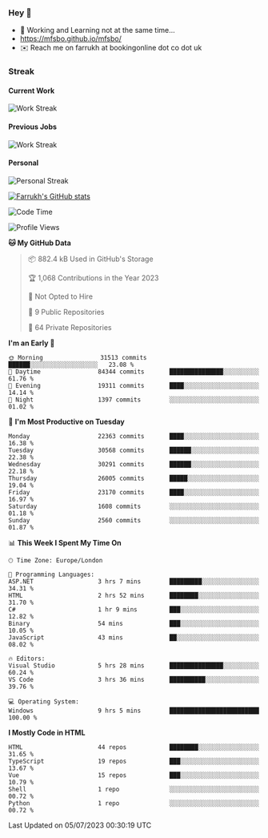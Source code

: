 ### Hey 👋

- 🏃 Working and Learning not at the same time...
- https://mfsbo.github.io/mfsbo/
- ✉️ Reach me on farrukh at bookingonline dot co dot uk

### Streak
#### Current Work
![Work Streak](https://streak-stats.demolab.com/?user=mfsbo)
#### Previous Jobs
![Work Streak](https://streak-stats.demolab.com/?user=farrukhcw)
#### Personal
![Personal Streak](https://streak-stats.demolab.com/?user=farrukhsubhani)

[![Farrukh's GitHub stats](https://github-readme-stats.vercel.app/api?username=mfsbo&hide=stars&count_private=true)](https://github.com/mfsbo/)

<!--START_SECTION:waka-->
![Code Time](http://img.shields.io/badge/Code%20Time-348%20hrs%2056%20mins-blue)

![Profile Views](http://img.shields.io/badge/Profile%20Views-0-blue)

**🐱 My GitHub Data** 

> 📦 882.4 kB Used in GitHub's Storage 
 > 
> 🏆 1,068 Contributions in the Year 2023
 > 
> 🚫 Not Opted to Hire
 > 
> 📜 9 Public Repositories 
 > 
> 🔑 64 Private Repositories 
 > 
**I'm an Early 🐤** 

```text
🌞 Morning                31513 commits       ██████░░░░░░░░░░░░░░░░░░░   23.08 % 
🌆 Daytime                84344 commits       ███████████████░░░░░░░░░░   61.76 % 
🌃 Evening                19311 commits       ████░░░░░░░░░░░░░░░░░░░░░   14.14 % 
🌙 Night                  1397 commits        ░░░░░░░░░░░░░░░░░░░░░░░░░   01.02 % 
```
📅 **I'm Most Productive on Tuesday** 

```text
Monday                   22363 commits       ████░░░░░░░░░░░░░░░░░░░░░   16.38 % 
Tuesday                  30568 commits       ██████░░░░░░░░░░░░░░░░░░░   22.38 % 
Wednesday                30291 commits       ██████░░░░░░░░░░░░░░░░░░░   22.18 % 
Thursday                 26005 commits       █████░░░░░░░░░░░░░░░░░░░░   19.04 % 
Friday                   23170 commits       ████░░░░░░░░░░░░░░░░░░░░░   16.97 % 
Saturday                 1608 commits        ░░░░░░░░░░░░░░░░░░░░░░░░░   01.18 % 
Sunday                   2560 commits        ░░░░░░░░░░░░░░░░░░░░░░░░░   01.87 % 
```


📊 **This Week I Spent My Time On** 

```text
🕑︎ Time Zone: Europe/London

💬 Programming Languages: 
ASP.NET                  3 hrs 7 mins        █████████░░░░░░░░░░░░░░░░   34.31 % 
HTML                     2 hrs 52 mins       ████████░░░░░░░░░░░░░░░░░   31.70 % 
C#                       1 hr 9 mins         ███░░░░░░░░░░░░░░░░░░░░░░   12.82 % 
Binary                   54 mins             ███░░░░░░░░░░░░░░░░░░░░░░   10.05 % 
JavaScript               43 mins             ██░░░░░░░░░░░░░░░░░░░░░░░   08.02 % 

🔥 Editors: 
Visual Studio            5 hrs 28 mins       ███████████████░░░░░░░░░░   60.24 % 
VS Code                  3 hrs 36 mins       ██████████░░░░░░░░░░░░░░░   39.76 % 

💻 Operating System: 
Windows                  9 hrs 5 mins        █████████████████████████   100.00 % 
```

**I Mostly Code in HTML** 

```text
HTML                     44 repos            ████████░░░░░░░░░░░░░░░░░   31.65 % 
TypeScript               19 repos            ███░░░░░░░░░░░░░░░░░░░░░░   13.67 % 
Vue                      15 repos            ███░░░░░░░░░░░░░░░░░░░░░░   10.79 % 
Shell                    1 repo              ░░░░░░░░░░░░░░░░░░░░░░░░░   00.72 % 
Python                   1 repo              ░░░░░░░░░░░░░░░░░░░░░░░░░   00.72 % 
```




 Last Updated on 05/07/2023 00:30:19 UTC
<!--END_SECTION:waka-->
<!--
**mfsbo/mfsbo** is a ✨ _special_ ✨ repository because its `README.md` (this file) appears on your GitHub profile.

Here are some ideas to get you started:

- 🔭 I’m currently working on ...
- 🌱 I’m currently learning ...
- 👯 I’m looking to collaborate on ...
- 🤔 I’m looking for help with ...
- 💬 Ask me about ...
- 📫 How to reach me: ...
- 😄 Pronouns: ...
- ⚡ Fun fact: ...
-->

